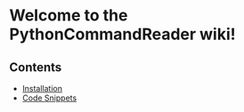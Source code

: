 # Welcome to the PythonCommandReader wiki!
## Contents
- [Installation](setup)
- [Code Snippets](code-snippets)
